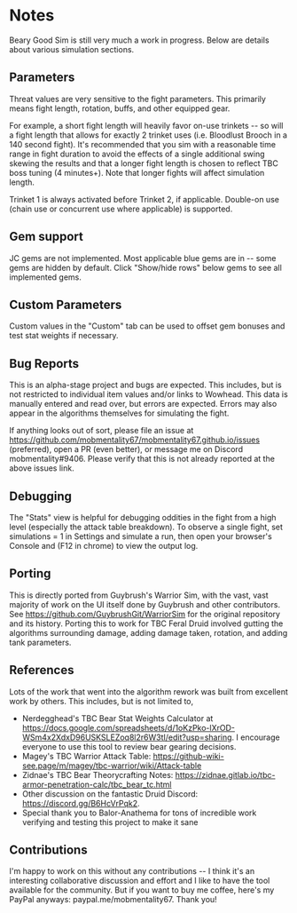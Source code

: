 Notes
=====

Beary Good Sim is still very much a work in progress. Below are details about various simulation sections.

## Parameters
Threat values are very sensitive to the fight parameters. This primarily means fight length, rotation, buffs, and other equipped gear.

For example, a short fight length will heavily favor on-use trinkets -- so will a fight length that allows for exactly 2 trinket uses (i.e. Bloodlust Brooch in a 140 second fight). It's recommended that you sim with a reasonable time range in fight duration to avoid the effects of a single additional swing skewing the results and that a longer fight length is chosen to reflect TBC boss tuning (4 minutes+). Note that longer fights will affect simulation length.

Trinket 1 is always activated before Trinket 2, if applicable. Double-on use (chain use or concurrent use where applicable) is supported.

## Gem support
JC gems are not implemented. Most applicable blue gems are in -- some gems are hidden by default. Click "Show/hide rows" below gems to see all implemented gems.

## Custom Parameters
Custom values in the "Custom" tab can be used to offset gem bonuses and test stat weights if necessary.

## Bug Reports
This is an alpha-stage project and bugs are expected. This includes, but is not restricted to individual item values and/or links to Wowhead. This data is manually entered and read over, but errors are expected. Errors may also appear in the algorithms themselves for simulating the fight. 

If anything looks out of sort, please file an issue at https://github.com/mobmentality67/mobmentality67.github.io/issues (preferred), open a PR (even better), or message me on Discord mobmentality#9406. Please verify that this is not already reported at the above issues link.

## Debugging
The "Stats" view is helpful for debugging oddities in the fight from a high level (especially the attack table breakdown). To observe a single fight, set simulations = 1 in Settings and simulate a run, then open your browser's Console and (F12 in chrome) to view the output log.

## Porting
This is directly ported from Guybrush's Warrior Sim, with the vast, vast majority of work on the UI itself done by Guybrush and other contributors. See https://github.com/GuybrushGit/WarriorSim for the original repository and its history. Porting this to work for TBC Feral Druid involved gutting the algorithms surrounding damage, adding damage taken, rotation, and adding tank parameters.

## References
Lots of the work that went into the algorithm rework was built from excellent work by others. This includes, but is not limited to,
* Nerdegghead's TBC Bear Stat Weights Calculator at https://docs.google.com/spreadsheets/d/1oKzPko-lXrOD-WSm4x2XdxD96USKSLEZoq8l2r6W3tI/edit?usp=sharing. I encourage everyone to use this tool to review bear gearing decisions.
* Magey's TBC Warrior Attack Table: https://github-wiki-see.page/m/magey/tbc-warrior/wiki/Attack-table
* Zidnae's TBC Bear Theorycrafting Notes: https://zidnae.gitlab.io/tbc-armor-penetration-calc/tbc_bear_tc.html
* Other discussion on the fantastic Druid Discord: https://discord.gg/B6HcVrPqk2. 
* Special thank you to Balor-Anathema for tons of incredible work verifying and testing this project to make it sane

## Contributions
I'm happy to work on this without any contributions -- I think it's an interesting collaborative discussion and effort and I like to have the tool available for the community. But if you want to buy me coffee, here's my PayPal anyways: paypal.me/mobmentality67. Thank you!